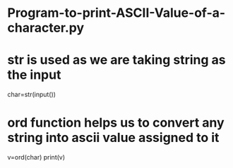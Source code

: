 # Program-to-print-ASCII-Value-of-a-character.py
# str is used as we are taking string as the input

char=str(input())
# ord function helps us to convert any string into ascii value assigned to it

v=ord(char)
print(v)
